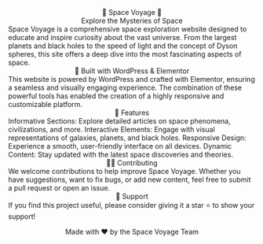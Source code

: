 <div align="center">🌌 Space Voyage 🚀</div>
<div align="center">Explore the Mysteries of Space</div>
Space Voyage is a comprehensive space exploration website designed to educate and inspire curiosity about the vast universe. From the largest planets and black holes to the speed of light and the concept of Dyson spheres, this site offers a deep dive into the most fascinating aspects of space.

<div align="center">🔧 Built with WordPress & Elementor</div>
This website is powered by WordPress and crafted with Elementor, ensuring a seamless and visually engaging experience. The combination of these powerful tools has enabled the creation of a highly responsive and customizable platform.

<div align="center">🚀 Features</div>
Informative Sections: Explore detailed articles on space phenomena, civilizations, and more.
Interactive Elements: Engage with visual representations of galaxies, planets, and black holes.
Responsive Design: Experience a smooth, user-friendly interface on all devices.
Dynamic Content: Stay updated with the latest space discoveries and theories.
<div align="center">👨‍💻 Contributing</div>
We welcome contributions to help improve Space Voyage. Whether you have suggestions, want to fix bugs, or add new content, feel free to submit a pull request or open an issue.

<div align="center">🌟 Support</div>
If you find this project useful, please consider giving it a star ⭐ to show your support!

<p align="center">Made with ❤️ by the Space Voyage Team</p>
